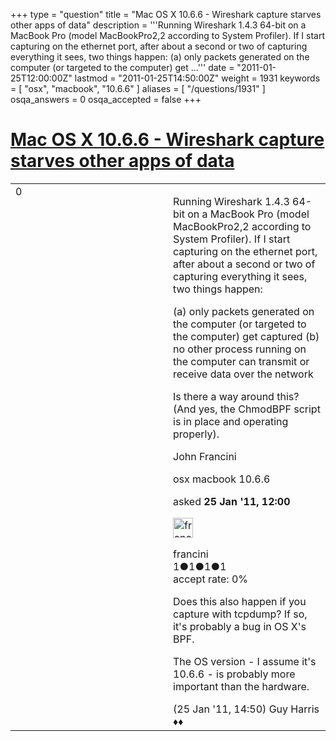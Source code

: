 +++
type = "question"
title = "Mac OS X 10.6.6 - Wireshark capture starves other apps of data"
description = '''Running Wireshark 1.4.3 64-bit on a MacBook Pro (model MacBookPro2,2 according to System Profiler). If I start capturing on the ethernet port, after about a second or two of capturing everything it sees, two things happen: (a) only packets generated on the computer (or targeted to the computer) get ...'''
date = "2011-01-25T12:00:00Z"
lastmod = "2011-01-25T14:50:00Z"
weight = 1931
keywords = [ "osx", "macbook", "10.6.6" ]
aliases = [ "/questions/1931" ]
osqa_answers = 0
osqa_accepted = false
+++

<div class="headNormal">

# [Mac OS X 10.6.6 - Wireshark capture starves other apps of data](/questions/1931/mac-os-x-1066-wireshark-capture-starves-other-apps-of-data)

</div>

<div id="main-body">

<div id="askform">

<table id="question-table" style="width:100%;"><colgroup><col style="width: 50%" /><col style="width: 50%" /></colgroup><tbody><tr class="odd"><td style="width: 30px; vertical-align: top"><div class="vote-buttons"><span id="post-1931-upvote" class="ajax-command post-vote up" rel="nofollow" title="I like this post (click again to cancel)"> </span><div id="post-1931-score" class="post-score" title="current number of votes">0</div><span id="post-1931-downvote" class="ajax-command post-vote down" rel="nofollow" title="I dont like this post (click again to cancel)"> </span> <span id="favorite-mark" class="ajax-command favorite-mark" rel="nofollow" title="mark/unmark this question as favorite (click again to cancel)"> </span><div id="favorite-count" class="favorite-count"></div></div></td><td><div id="item-right"><div class="question-body"><p>Running Wireshark 1.4.3 64-bit on a MacBook Pro (model MacBookPro2,2 according to System Profiler). If I start capturing on the ethernet port, after about a second or two of capturing everything it sees, two things happen:</p><p>(a) only packets generated on the computer (or targeted to the computer) get captured (b) no other process running on the computer can transmit or receive data over the network</p><p>Is there a way around this? (And yes, the ChmodBPF script is in place and operating properly).</p><p>John Francini</p></div><div id="question-tags" class="tags-container tags"><span class="post-tag tag-link-osx" rel="tag" title="see questions tagged &#39;osx&#39;">osx</span> <span class="post-tag tag-link-macbook" rel="tag" title="see questions tagged &#39;macbook&#39;">macbook</span> <span class="post-tag tag-link-10.6.6" rel="tag" title="see questions tagged &#39;10.6.6&#39;">10.6.6</span></div><div id="question-controls" class="post-controls"></div><div class="post-update-info-container"><div class="post-update-info post-update-info-user"><p>asked <strong>25 Jan '11, 12:00</strong></p><img src="https://secure.gravatar.com/avatar/57e3f874031295d056188031ff295ef8?s=32&amp;d=identicon&amp;r=g" class="gravatar" width="32" height="32" alt="francini&#39;s gravatar image" /><p><span>francini</span><br />
<span class="score" title="1 reputation points">1</span><span title="1 badges"><span class="badge1">●</span><span class="badgecount">1</span></span><span title="1 badges"><span class="silver">●</span><span class="badgecount">1</span></span><span title="1 badges"><span class="bronze">●</span><span class="badgecount">1</span></span><br />
<span class="accept_rate" title="Rate of the user&#39;s accepted answers">accept rate:</span> <span title="francini has no accepted answers">0%</span></p></div></div><div id="comments-container-1931" class="comments-container"><span id="1933"></span><div id="comment-1933" class="comment"><div id="post-1933-score" class="comment-score"></div><div class="comment-text"><p>Does this also happen if you capture with tcpdump? If so, it's probably a bug in OS X's BPF.</p><p>The OS version - I assume it's 10.6.6 - is probably more important than the hardware.</p></div><div id="comment-1933-info" class="comment-info"><span class="comment-age">(25 Jan '11, 14:50)</span> <span class="comment-user userinfo">Guy Harris ♦♦</span></div></div></div><div id="comment-tools-1931" class="comment-tools"></div><div class="clear"></div><div id="comment-1931-form-container" class="comment-form-container"></div><div class="clear"></div></div></td></tr></tbody></table>

</div>

</div>

